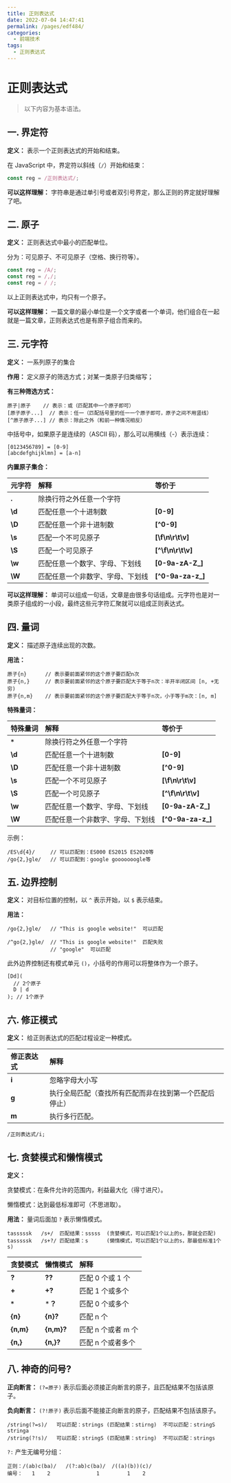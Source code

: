 ```yaml
---
title: 正则表达式
date: 2022-07-04 14:47:41
permalink: /pages/edf484/
categories:
  - 前端技术
tags:
  - 正则表达式
---
```


# 正则表达式

> 以下内容为基本语法。

## 一. 界定符

**定义：** 表示一个正则表达式的开始和结束。

在 JavaScript 中，界定符以斜线（`/`）开始和结束：

```js
const reg = /正则表达式/;
```

**可以这样理解：** 字符串是通过单引号或者双引号界定，那么正则的界定就好理解了吧。

## 二. 原子

**定义：** 正则表达式中最小的匹配单位。

分为：可见原子、不可见原子（空格、换行符等）。

```js
const reg = /A/;
const reg = /,/;
const reg = / /;
```

以上正则表达式中，均只有一个原子。

**可以这样理解：** 一篇文章的最小单位是一个文字或者一个单词，他们组合在一起就是一篇文章，正则表达式也是有原子组合而来的。

## 三. 元字符

**定义：** 一系列原子的集合

**作用：** 定义原子的筛选方式；对某一类原子归类缩写；

**有三种筛选方式：**

```
原子|原子    // 表示：或（匹配其中一个原子即可）
[原子原子...]  // 表示：任一（匹配括号里的任一一个原子即可，原子之间不用竖线）
[^原子原子...] // 表示：除此之外（和前一种情况相反）
```

中括号中，如果原子是连续的（ASCII 码），那么可以用横线（-）表示连续：

```
[0123456789] = [0-9]
[abcdefghijklmn] = [a-n]
```

**内置原子集合：**

| 元字符  | 解释                        | 等价于             |
|:-------|:---------------------------|:------------------|
| **.**  | 除换行符之外任意一个字符       |                   |
| **\d** | 匹配任意一个十进制数           | **[0-9]**         |
| **\D** | 匹配任意一个非十进制数         | **[^0-9]**        |
| **\s** | 匹配一个不可见原子            | **[\f\n\r\t\v]**  |
| **\S** | 匹配一个可见原子              | **[^\f\n\r\t\v]** |
| **\w** | 匹配任意一个数字、字母、下划线   | **[0-9a-zA-Z_]**  |
| **\W** | 匹配任意一个非数字、字母、下划线 | **[^0-9a-za-z_]** |

**可以这样理解：** 单词可以组成一句话，文章是由很多句话组成。元字符也是对一类原子组成的一小段，最终这些元字符汇聚就可以组成正则表达式。


## 四. 量词

**定义：** 描述原子连续出现的次数。

**用法：**

```
原子{n}      // 表示要前面紧邻的这个原子要匹配n次
原子{n,}     // 表示要前面紧邻的这个原子要匹配大于等于n次：半开半闭区间 [n, +无穷)
原子{n,m}    // 表示要前面紧邻的这个原子要匹配大于等于n次，小于等于m次：[n, m]
```

**特殊量词：**

| 特殊量词 | 解释                        | 等价于             |
|:--------|:---------------------------|:------------------|
| **`*`** | 除换行符之外任意一个字符       |                   |
| **\d**  | 匹配任意一个十进制数           | **[0-9]**         |
| **\D**  | 匹配任意一个非十进制数         | **[^0-9]**        |
| **\s**  | 匹配一个不可见原子            | **[\f\n\r\t\v]**  |
| **\S**  | 匹配一个可见原子              | **[^\f\n\r\t\v]** |
| **\w**  | 匹配任意一个数字、字母、下划线   | **[0-9a-zA-Z_]**  |
| **\W**  | 匹配任意一个非数字、字母、下划线 | **[^0-9a-za-z_]** |

示例：

```
/ES\d{4}/     // 可以匹配到：ES000 ES2015 ES2020等
/go{2,}gle/   // 可以匹配到：google gooooooogle等
```

## 五. 边界控制

**定义：** 对目标位置的控制，以 `^` 表示开始，以 `$` 表示结束。

**用法：**

```
/go{2,}gle/   // "This is google website!"  可以匹配

/^go{2,}gle/  // "This is google website!"  匹配失败
              // "google"  可以匹配
```

此外边界控制还有模式单元 `()`，小括号的作用可以将整体作为一个原子。

```
[Dd](
  // 2个原子
  D | d
); // 1个原子
```

## 六. 修正模式

**定义：** 给正则表达式的匹配过程设定一种模式。

| 修正表达式 | 解释                                          |
|:---------|:---------------------------------------------|
| **i**    | 忽略字母大小写                                  |
| **g**    | 执行全局匹配（查找所有匹配而非在找到第一个匹配后停止） |
| **m**    | 执行多行匹配。                                  |

```
/正则表达式/i;
```

## 七. 贪婪模式和懒惰模式

**定义：**

贪婪模式：在条件允许的范围内，利益最大化（得寸进尺）。

懒惰模式：达到最低标准即可（不思进取）。

**用法：** 量词后面加 `?` 表示懒惰模式。

```
tasssssk   /s+/  匹配结果：sssss  (贪婪模式，可以匹配1个以上的s，那就全匹配)
tasssssk   /s+?/ 匹配结果：s      (懒惰模式，可以匹配1个以上的s，那最低标准1个s)
```

| 贪婪模式   | 懒惰模式     | 解释             |
|:----------|:-----------|:-----------------|
| **?**     | **??**     | 匹配 0 个或 1 个   |
| **+**     | **+?**     | 匹配 1 个或多个    |
| **`*`**   | ***？**    | 匹配 0 个或多个    |
| **{n}**   | **{n}?**   | 匹配 n 个         |
| **{n,m}** | **{n,m}?** | 匹配 n 个或者 m 个 |
| **{n,}**  | **{n,}?**  | 匹配 n 个或者多个  |

## 八. 神奇的问号?

**正向断言：** `(?=原子)` 表示后面必须接正向断言的原子，且匹配结果不包括该原子。

**负向断言：** `(?!原子)` 表示后面不能接正向断言的原子，匹配结果不包括该原子。

```
/string(?=s)/   可以匹配：strings (匹配结果：stirng)  不可以匹配：stringS stringa
/string(?!s)/   可以匹配：stringS (匹配结果：string)  不可以匹配：strings
```

`?:` 产生无编号分组：

```
正则：/(ab)c(ba)/   /(?:ab)c(ba)/  /((a)(b))(c)/
编号：   1    2               1         1    2
```






